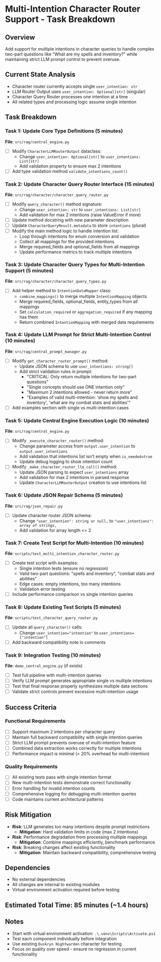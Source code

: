 # Multi-Intention Character Router Support - Task Breakdown

## Overview
Add support for multiple intentions in character queries to handle complex two-part questions like "What are my spells and inventory?" while maintaining strict LLM prompt control to prevent overuse.

## Current State Analysis
- Character router currently accepts single `user_intention: str`
- LLM Router Output uses `user_intention: Optional[str]` (singular)
- Character Query Router processes one intention at a time
- All related types and processing logic assume single intention

## Task Breakdown

### Task 1: Update Core Type Definitions (5 minutes)
**File**: `src/rag/central_engine.py`
- [ ] Modify `CharacterLLMRouterOutput` dataclass:
  - Change `user_intention: Optional[str]` to `user_intentions: List[str]`
  - Add validation property to ensure max 2 intentions
- [ ] Add type validation method `validate_intentions_count()`

### Task 2: Update Character Query Router Interface (15 minutes)
**File**: `src/rag/character/character_query_router.py`
- [ ] Modify `query_character()` method signature:
  - Change `user_intention: str` to `user_intentions: List[str]`
  - Add validation for max 2 intentions (raise ValueError if more)
- [ ] Update method docstring with new parameter description
- [ ] Update `CharacterQueryResult.metadata` to store `intentions` (plural)
- [ ] Modify the main method logic to handle intention list:
  - Loop through intentions for enum conversion and validation
  - Collect all mappings for the provided intentions
  - Merge required_fields and optional_fields from all mappings
  - Update performance metrics to track multiple intentions

### Task 3: Update Character Query Types for Multi-Intention Support (5 minutes)
**File**: `src/rag/character/character_query_types.py`
- [ ] Add helper method to `IntentionDataMapper` class:
  - `combine_mappings()` to merge multiple `IntentionMapping` objects
  - Merge required_fields, optional_fields, entity_types from all mappings
  - Set `calculation_required` or `aggregation_required` if any mapping has them
  - Return combined `IntentionMapping` with merged data requirements

### Task 4: Update LLM Prompt for Strict Multi-Intention Control (10 minutes)
**File**: `src/rag/central_prompt_manager.py`
- [ ] Modify `get_character_router_prompt()` method:
  - Update JSON schema to use `user_intentions: string[]`
  - Add strict validation rules in prompt:
    - "CRITICAL: Only return multiple intentions for two-part questions"
    - "Single concepts should use ONE intention only"
    - "Maximum 2 intentions allowed - never return more"
    - "Examples of valid multi-intention: 'show my spells and inventory', 'what are my combat stats and abilities'"
- [ ] Add examples section with single vs multi-intention cases

### Task 5: Update Central Engine Execution Logic (10 minutes)
**File**: `src/rag/central_engine.py`
- [ ] Modify `_execute_character_router()` method:
  - Change parameter access from `output.user_intention` to `output.user_intentions`
  - Add validation that intentions list isn't empty when `is_needed=true`
  - Update debug logging to show intention count
- [ ] Modify `_make_character_router_llm_call()` method:
  - Update JSON parsing to expect `user_intentions` array
  - Add validation for max 2 intentions in parsed response
  - Update `CharacterLLMRouterOutput` creation to use intentions list

### Task 6: Update JSON Repair Schema (5 minutes)
**File**: `src/rag/json_repair.py`
- [ ] Update character router JSON schema:
  - Change `"user_intention": string or null,` to `"user_intentions": array of strings,`
  - Add validation for array length <= 2

### Task 7: Create Test Script for Multi-Intention (10 minutes)
**File**: `scripts/test_multi_intention_character_router.py`
- [ ] Create test script with examples:
  - Single intention tests (ensure no regression)
  - Valid two-part questions: "spells and inventory", "combat stats and abilities"
  - Edge cases: empty intentions, too many intentions
  - Validation error testing
- [ ] Include performance comparison vs single intention queries

### Task 8: Update Existing Test Scripts (5 minutes)
**File**: `scripts/test_character_query_router.py`
- [ ] Update all `query_character()` calls:
  - Change `user_intention="intention"` to `user_intentions=["intention"]`
- [ ] Add backward compatibility note in comments

### Task 9: Integration Testing (10 minutes)
**File**: `demo_central_engine.py` (if exists)
- [ ] Test full pipeline with multi-intention queries
- [ ] Verify LLM prompt generates appropriate single vs multiple intentions
- [ ] Test that final response properly synthesizes multiple data sections
- [ ] Validate strict controls prevent excessive multi-intention usage

## Success Criteria

### Functional Requirements
- [ ] Support maximum 2 intentions per character query
- [ ] Maintain full backward compatibility with single intention queries
- [ ] Strict LLM prompt prevents overuse of multi-intention feature
- [ ] Combined data extraction works correctly for multiple intentions
- [ ] Performance impact is minimal (< 20% overhead for multi-intention)

### Quality Requirements
- [ ] All existing tests pass with single intention format
- [ ] New multi-intention tests demonstrate correct functionality
- [ ] Error handling for invalid intention counts
- [ ] Comprehensive logging for debugging multi-intention queries
- [ ] Code maintains current architectural patterns

## Risk Mitigation
- **Risk**: LLM generates too many intentions despite prompt restrictions
  - **Mitigation**: Hard validation limits in code (max 2 intentions)
- **Risk**: Performance degradation from processing multiple mappings
  - **Mitigation**: Combine mappings efficiently, benchmark performance
- **Risk**: Breaking changes affect existing functionality
  - **Mitigation**: Maintain backward compatibility, comprehensive testing

## Dependencies
- No external dependencies
- All changes are internal to existing modules
- Virtual environment activation required before testing

## Estimated Total Time: 85 minutes (~1.4 hours)

## Notes
- Start with virtual environment activation: `.\.venv\Scripts\Activate.ps1`
- Test each component individually before integration
- Use existing `Duskryn Nightwarden` character for testing
- Focus on quality over speed - ensure no regression in current functionality
